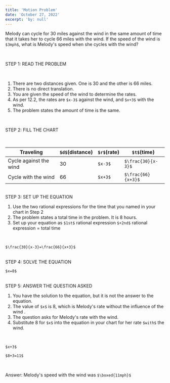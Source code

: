```yaml
---
title: 'Motion Problem'
date: 'October 27, 2022'
excerpt: 'by: null'
---
```


<!-- `$$` -->

Melody can cycle for 30 miles against the wind in the same amount of time
that it takes her to cycle 66 miles with the wind. If the speed of the wind
is `$3mph$`, what is Melody's speed when she cycles with the wind?

<br>

STEP 1: READ THE PROBLEM 

<br>

1. There are two distances given. One is 30 and the other is 66 miles.
2. There is no direct translation.
3. You are given the speed of the wind to determine the rates.
4. As per 12.2, the rates are `$x-3$` against the wind, and `$x+3$` with the wind.
5. The problem states the amount of time is the same.

<br>

STEP 2: FILL THE CHART

<br>

|Traveling|`$d$`(distance)|`$r$`(rate)|`$t$`(time)|
|--|--|--|--|
|Cycle against the wind|30|`$x-3$`|`$\frac{30}{x-3}$`|
|Cycle with the wind|66|`$x+3$`|`$\frac{66}{x+3}$`|

<br>
STEP 3: SET UP THE EQUATION
<br>

1. Use the two rational expressions for the time that you named in your chart in Step 2
2. The problem states a total time in the problem. It is 8 hours.
3. Set up your equation as `$1st$` rational expression `$+2nd$` rational expression = total time

<br>

`$\frac{30}{x-3}=\frac{66}{x+3}$`

<br>
STEP 4: SOLVE THE EQUATION 
<br>

`$x=8$`

<br>
STEP 5: ANSWER THE QUESTION ASKED
<br>

1. You have the solution to the equation, but it is not the
answer to the equation.
2. The value of `$x$` is 8, which is Melody's rate without the
influence of the wind .
3. The question asks for Melody's rate with the wind.
4. Substitute 8 for `$x$` into the equation in your chart for her 
rate `$with$` the wind.

<br>

`$x+3$`

`$8+3=11$`

<br>

Answer: Melody's speed with the wind was `$\boxed{11mph}$`